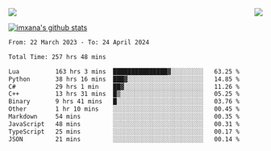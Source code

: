 <p>
  <a href="https://count.getloli.com/"><img src="https://count.getloli.com/get/@xana.readme?theme=moebooru-h"></a>
  <img src="https://weather-icon.journeyad.repl.co/@hangzhou?v=1" align="right">
</p>


<a href="https://github.com/imxana"><img align="center" src="https://github-readme-stats.vercel.app/api?username=imxana&show_icons=true&include_all_commits=true&hide_border=tru&custom_title=imxana%27s%20Github%20Stats" alt="imxana's github stats" /></a> 

<!--START_SECTION:waka-->

```txt
From: 22 March 2023 - To: 24 April 2024

Total Time: 257 hrs 48 mins

Lua          163 hrs 3 mins  ███████████████▓░░░░░░░░░   63.25 %
Python       38 hrs 16 mins  ███▓░░░░░░░░░░░░░░░░░░░░░   14.85 %
C#           29 hrs 1 min    ██▓░░░░░░░░░░░░░░░░░░░░░░   11.26 %
C++          13 hrs 31 mins  █▒░░░░░░░░░░░░░░░░░░░░░░░   05.25 %
Binary       9 hrs 41 mins   █░░░░░░░░░░░░░░░░░░░░░░░░   03.76 %
Other        1 hr 10 mins    ░░░░░░░░░░░░░░░░░░░░░░░░░   00.45 %
Markdown     54 mins         ░░░░░░░░░░░░░░░░░░░░░░░░░   00.35 %
JavaScript   48 mins         ░░░░░░░░░░░░░░░░░░░░░░░░░   00.31 %
TypeScript   25 mins         ░░░░░░░░░░░░░░░░░░░░░░░░░   00.17 %
JSON         21 mins         ░░░░░░░░░░░░░░░░░░░░░░░░░   00.14 %
```

<!--END_SECTION:waka-->

